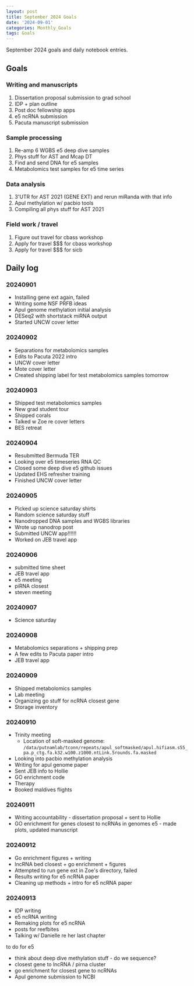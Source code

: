 ```yaml
---
layout: post
title: September 2024 Goals
date: '2024-09-01'
categories: Monthly_Goals
tags: Goals
---
```


September 2024 goals and daily notebook entries.

## Goals  

### Writing and manuscripts 

1. Dissertation proposal submission to grad school
2. IDP + plan outline
3. Post doc fellowship apps 
4. e5 ncRNA submission 
5. Pacuta manuscript submission 

### Sample processing

1. Re-amp 6 WGBS e5 deep dive samples
2. Phys stuff for AST and Mcap DT 
3. Find and send DNA for e5 samples 
4. Metabolomics test samples for e5 time series 

### Data analysis

1. 3'UTR for AST 2021 (GENE EXT) and rerun miRanda with that info 
2. Apul methylation w/ pacbio tools 
3. Compiling all phys stuff for AST 2021 

### Field work / travel 

1. Figure out travel for cbass workshop 
2. Apply for travel $$$ for cbass workshop 
3. Apply for travel $$$ for sicb 

## Daily log 

### 20240901

- Installing gene ext again, failed 
- Writing some NSF PRFB ideas 
- Apul genome methylation initial analysis 
- DESeq2 with shortstack miRNA output 
- Started UNCW cover letter 

### 20240902

- Separations for metabolomics samples 
- Edits to Pacuta 2022 intro 
- UNCW cover letter 
- Mote cover letter 
- Created shipping label for test metabolomics samples tomorrow 

### 20240903

- Shipped test metabolomics samples 
- New grad student tour 
- Shipped corals
- Talked w Zoe re cover letters  
- BES retreat 

### 20240904

- Resubmitted Bermuda TER 
- Looking over e5 timeseries RNA QC 
- Closed some deep dive e5 github issues 
- Updated EHS refresher training
- Finished UNCW cover letter 

### 20240905

- Picked up science saturday shirts 
- Random science saturday stuff 
- Nanodropped DNA samples and WGBS libraries 
- Wrote up nanodrop post 
- Submitted UNCW app!!!!!!
- Worked on JEB travel app 

### 20240906

- submitted time sheet 
- JEB travel app 
- e5 meeting 
- piRNA closest 
- steven meeting 

### 20240907

- Science saturday 

### 20240908 

- Metabolomics separations + shipping prep 
- A few edits to Pacuta paper intro 
- JEB travel app 

### 20240909

- Shipped metabolomics samples 
- Lab meeting 
- Organizing go stuff for ncRNA closest gene 
- Storage inventory 

### 20240910 

- Trinity meeting 
	- Location of soft-masked genome: `/data/putnamlab/tconn/repeats/apul_softmasked/apul.hifiasm.s55_pa.p_ctg.fa.k32.w100.z1000.ntLink.5rounds.fa.masked`
- Looking into pacbio methylation analysis 
- Writing for apul genome paper 
- Sent JEB info to Hollie 
- GO enrichment code 
- Therapy 
- Booked maldives flights

### 20240911

- Writing accountability - dissertation proposal + sent to Hollie 
- GO enrichment for genes closest to ncRNAs in genomes e5 - made plots, updated manuscript 

### 20240912

- Go enrichment figures + writing
- lncRNA bed closest + go enrichment + figures
- Attempted to run gene ext in Zoe's directory, failed 
- Results writing for e5 ncRNA paper 
- Cleaning up methods + intro for e5 ncRNA paper 

### 20240913

- IDP writing 
- e5 ncRNA writing 
- Remaking plots for e5 ncRNA
- posts for reefbites
- Talking w/ Danielle re her last chapter 

to do for e5 

- think about deep dive methylation stuff - do we sequence? 
- closest gene to lncRNA / pirna cluster
- go enrichment for closest gene to ncRNAs 
- Apul genome submission to NCBI 